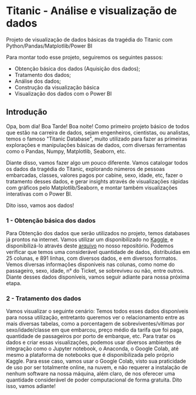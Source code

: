 # Titanic - Análise e visualização de dados
Projeto de visualização de dados básicas da tragédia do Titanic com Python/Pandas/Matplotlib/Power BI



Para montar todo esse projeto, seguiremos os seguintes passos:
- Obtenção básica dos dados (Aquisição dos dados);
- Tratamento dos dados;
- Análise dos dados;
- Construção da visualização básica
- Visualização dos dados com o Power BI


## Introdução
  Opa, bom dia! Boa Tarde! Boa noite!
Como primeiro projeto básico de todos que estão na carreira de dados, sejam engenheiros, cientistas, ou analistas, temos o famoso "Titanic Database", muito utilizado para fazer as primeiras explorações e manipulações básicas de dados, com diversas ferramentas como o Pandas, Numpy, Matplotlib, Seaborn, etc.

  Diante disso, vamos fazer algo um pouco diferente. Vamos catalogar todos os dados da tragédia do Titanic, explorando números de pessoas embarcadas, classes, valores pagos por cabine, sexo, idade, etc, fazer o tratamento desses dados, e gerar insights através de visualizações rápidas com gráficos pelo Matplotlib/Seaborn, e montar também visualizações interativas com o Power BI.

Dito isso, vamos aos dados!

### 1 - Obtenção básica dos dados
  Para Obtenção dos dados que serão utilizados no projeto, temos databases já prontos na internet. Vamos utilizar um disponibilizado no [Kaggle](https://www.kaggle.com/competitions/titanic/data?select=train.csv), e disponibilizá-lo através deste [arquivo](https://github.com/gabrielp15/titanic_view/blob/539eaaf020681f1d3a2cbd277c5e60a0daf0a603/databse.csv) no nosso repositório.
Podemos verificar que temos uma considerável quantidade de dados, distribuidas em 25 colunas, e 891 linhas, com diversos dados, e em diversos formatos. Vemos diversas informações disponiveis nas colunas, como nome do passageiro, sexo, idade, n° do Ticket, se sobreviveu ou não, entre outros.
Diante desses dados disponíveis, vamos seguir adiante para nossa próxima etapa.

### 2 - Tratamento dos dados
Vamos visualizar o seguinte cenário: Temos todos esses dados disponíveis para nossa utilização, entretanto queremos ver o relacionamento entre as mais diversas tabelas, como a porcentagem de sobreviventes/vítimas por sexo/idade/classe em que embarcou, preço médio da tarifa que foi paga, quantidade de passageiros por porto de embarque, etc.
Para tratar os dados e criar essas visualizações, podemos usar diversos ambientes de integração como o Jupyter notebook, o Anaconda, o Google Colab, até mesmo a plataforma de notebooks que é disponibilizada pelo próprio Kaggle. Para esse caso, vamos usar o Google Colab, visto sua praticidade de uso por ser totalmente online, na nuvem, e não requerer a instalação de nenhum software na nossa máquina, além claro, de nos oferecer uma quantidade considerável de poder computacional de forma gratuita.
Dito isso, vamos adiante!


